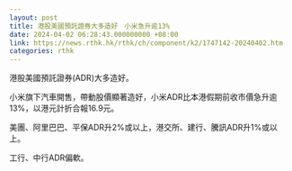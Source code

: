 ```yaml
---
layout: post
title: 港股美國預託證券大多造好　小米急升逾13%
date: 2024-04-02 06:28:43.000000000 +08:00
link: https://news.rthk.hk/rthk/ch/component/k2/1747142-20240402.htm
categories: rthk
---
```


港股美國預託證券(ADR)大多造好。

小米旗下汽車開售，帶動股價顯著造好，小米ADR比本港假期前收市價急升逾13%，以港元計折合報16.9元。

美團、阿里巴巴、平保ADR升2%或以上，港交所、建行、騰訊ADR升1%或以上。

工行、中行ADR偏軟。
